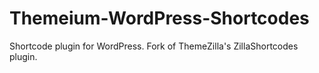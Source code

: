 Themeium-WordPress-Shortcodes
=============================

Shortcode plugin for WordPress. Fork of ThemeZilla's ZillaShortcodes plugin.
